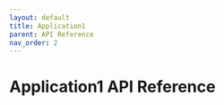 ```yaml
---
layout: default
title: Application1
parent: API Reference
nav_order: 2
---
```


# Application1 API Reference

